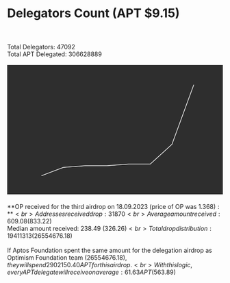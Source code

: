 # Delegators Count (APT $9.15)<br><br>
Total Delegators: 47092<br>
Total APT Delegated: 306628889<br><br>
![Delegators Plot](delegators_plot.png)<br><br>
**OP received for the third airdrop on 18.09.2023 (price of OP was $1.368):**<br>
Addresses received drop: 31870<br>
Average amount received: 609.08 ($833.22)<br>
Median amount received: 238.49 ($326.26)<br>
Total drop distribution: 19411313 ($26554676.18)<br><br>
If Aptos Foundation spent the same amount for the delegation airdrop as Optimism Foundation team ($26554676.18),they will spend 2902150.40 APT for this airdrop.<br>
With this logic, every APT delegate will receive on average: 61.63 APT ($563.89)<br>
